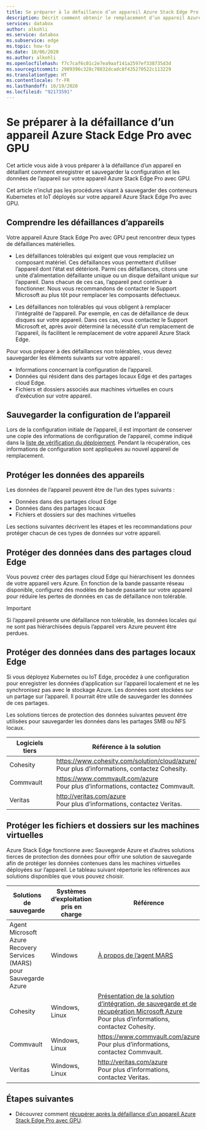 ```yaml
---
title: Se préparer à la défaillance d’un appareil Azure Stack Edge Pro
description: Décrit comment obtenir le remplacement d’un appareil Azure Stack Edge Pro défectueux.
services: databox
author: alkohli
ms.service: databox
ms.subservice: edge
ms.topic: how-to
ms.date: 10/06/2020
ms.author: alkohli
ms.openlocfilehash: f7c7caf6c01c2e7ea9aaf141a2597ef338735d3d
ms.sourcegitcommit: 2989396c328c70832dcadc8f435270522c113229
ms.translationtype: HT
ms.contentlocale: fr-FR
ms.lasthandoff: 10/19/2020
ms.locfileid: "92173591"
---
```

# <a name="prepare-for-an-azure-stack-edge-pro-gpu-device-failure"></a>Se préparer à la défaillance d’un appareil Azure Stack Edge Pro avec GPU

Cet article vous aide à vous préparer à la défaillance d’un appareil en détaillant comment enregistrer et sauvegarder la configuration et les données de l’appareil sur votre appareil Azure Stack Edge Pro avec GPU. 

Cet article n’inclut pas les procédures visant à sauvegarder des conteneurs Kubernetes et IoT déployés sur votre appareil Azure Stack Edge Pro avec GPU. 

## <a name="understand-device-failures"></a>Comprendre les défaillances d’appareils

Votre appareil Azure Stack Edge Pro avec GPU peut rencontrer deux types de défaillances matérielles.

- Les défaillances tolérables qui exigent que vous remplaciez un composant matériel. Ces défaillances vous permettent d’utiliser l’appareil dont l’état est détérioré. Parmi ces défaillances, citons une unité d’alimentation défaillante unique ou un disque défaillant unique sur l’appareil. Dans chacun de ces cas, l’appareil peut continuer à fonctionner. Nous vous recommandons de contacter le Support Microsoft au plus tôt pour remplacer les composants défectueux.

- Les défaillances non tolérables qui vous obligent à remplacer l’intégralité de l’appareil. Par exemple, en cas de défaillance de deux disques sur votre appareil. Dans ces cas, vous contactez le Support Microsoft et, après avoir déterminé la nécessité d’un remplacement de l’appareil, ils facilitent le remplacement de votre appareil Azure Stack Edge.

Pour vous préparer à des défaillances non tolérables, vous devez sauvegarder les éléments suivants sur votre appareil :

- Informations concernant la configuration de l’appareil.
- Données qui résident dans des partages locaux Edge et des partages cloud Edge.
- Fichiers et dossiers associés aux machines virtuelles en cours d’exécution sur votre appareil.


## <a name="back-up-device-configuration"></a>Sauvegarder la configuration de l’appareil

Lors de la configuration initiale de l’appareil, il est important de conserver une copie des informations de configuration de l’appareil, comme indiqué dans la [liste de vérification du déploiement](azure-stack-edge-gpu-deploy-checklist.md). Pendant la récupération, ces informations de configuration sont appliquées au nouvel appareil de remplacement. 

## <a name="protect-device-data"></a>Protéger les données des appareils

Les données de l’appareil peuvent être de l’un des types suivants :

- Données dans des partages cloud Edge
- Données dans des partages locaux
- Fichiers et dossiers sur des machines virtuelles

Les sections suivantes décrivent les étapes et les recommandations pour protéger chacun de ces types de données sur votre appareil.

## <a name="protect-data-in-edge-cloud-shares"></a>Protéger des données dans des partages cloud Edge

Vous pouvez créer des partages cloud Edge qui hiérarchisent les données de votre appareil vers Azure. En fonction de la bande passante réseau disponible, configurez des modèles de bande passante sur votre appareil pour réduire les pertes de données en cas de défaillance non tolérable.

> [!IMPORTANT] 
> Si l’appareil présente une défaillance non tolérable, les données locales qui ne sont pas hiérarchisées depuis l’appareil vers Azure peuvent être perdues. 

## <a name="protect-data-in-edge-local-shares"></a>Protéger des données dans des partages locaux Edge

Si vous déployez Kubernetes ou IoT Edge, procédez à une configuration pour enregistrer les données d’application sur l’appareil localement et ne les synchronisez pas avec le stockage Azure. Les données sont stockées sur un partage sur l’appareil. Il pourrait être utile de sauvegarder les données de ces partages.

Les solutions tierces de protection des données suivantes peuvent être utilisées pour sauvegarder les données dans les partages SMB ou NFS locaux. 

| Logiciels tiers           | Référence à la solution                               |
|--------------------------------|---------------------------------------------------------|
| Cohesity                       | https://www.cohesity.com/solution/cloud/azure/ <br> Pour plus d’informations, contactez Cohesity.          |
| Commvault                      | https://www.commvault.com/azure <br> Pour plus d’informations, contactez Commvault.          |
| Veritas                        | http://veritas.com/azure <br> Pour plus d’informations, contactez Veritas.   |


## <a name="protect-files-and-folders-on-vms"></a>Protéger les fichiers et dossiers sur les machines virtuelles

Azure Stack Edge fonctionne avec Sauvegarde Azure et d’autres solutions tierces de protection des données pour offrir une solution de sauvegarde afin de protéger les données contenues dans les machines virtuelles déployées sur l’appareil. Le tableau suivant répertorie les références aux solutions disponibles que vous pouvez choisir.


| Solutions de sauvegarde        | Systèmes d’exploitation pris en charge   | Référence                                                                |
|-------------------------|----------------|--------------------------------------------------------------------------|
| Agent Microsoft Azure Recovery Services (MARS) pour Sauvegarde Azure | Windows        | [À propos de l’agent MARS](/azure/backup/backup-azure-about-mars)    |
| Cohesity                | Windows, Linux | [Présentation de la solution d’intégration, de sauvegarde et de récupération Microsoft Azure](https://www.cohesity.com/solution/cloud/azure) <br>Pour plus d’informations, contactez Cohesity.                          |
| Commvault               | Windows, Linux | https://www.commvault.com/azure <br>Pour plus d’informations, contactez Commvault.                          |
| Veritas                 | Windows, Linux | http://veritas.com/azure <br> Pour plus d’informations, contactez Veritas.                    |



## <a name="next-steps"></a>Étapes suivantes

- Découvrez comment [récupérer après la défaillance d’un appareil Azure Stack Edge Pro avec GPU](azure-stack-edge-gpu-recover-device-failure.md).
